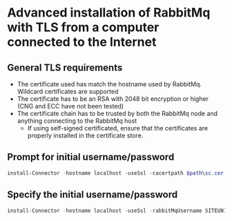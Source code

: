 # Advanced installation of RabbitMq with TLS from a computer connected to the Internet

## General TLS requirements

- The certificate used has match the hostname used by RabbitMq. Wildcard certificates are supported
- The certificate has to be an RSA with 2048 bit encryption or higher (CNG and ECC have not been tested)
- The certificate chain has to be trusted by both the RabbitMq node and anything connecting to the RabbitMq host
    - If using self-signed certificated, ensure that the certificates are properly installed in the certificate store.

## Prompt for initial username/password

```powershell
install-Connector -hostname localhost -useSsl -cacertpath $path\sc.cer -pfxPath $path\sc.pfx -pfxPw password1 -UseThycoticMirror -Verbose
```

## Specify the initial username/password

```powershell
install-Connector -hostname localhost -useSsl -rabbitMqUsername SITEUN1 -rabbitMqPw SITEPW1 -cacertpath $path\sc.cer -pfxPath $path\sc.pfx -pfxPw password1 -UseThycoticMirror -Verbose
```